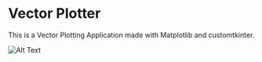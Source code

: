 # Vector Plotter

This is a Vector Plotting Application made with Matplotlib and customtkinter.

![Alt Text](https://giphy.com/embed/spmzmL81vgV2lm39On)
